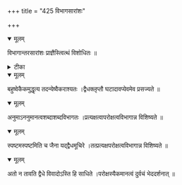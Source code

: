 +++
title = "425 विभागसारांशः"

+++


<details open><summary>मूलम्</summary>

विभागान्तरसारांशः प्राज्ञैस्त्वित्थं विशोधितः ॥
</details>



<details><summary>टीका</summary>

न्यायपरि.[ ]
</details>



<details open><summary>मूलम्</summary>

बहुष्वेकैकमुद्धृत्य तदन्येष्वैकराश्यतः ।द्वैधक्लृप्तौ घटादावप्येवमेव प्रसज्यते ॥
</details>



<details open><summary>मूलम्</summary>

अनुमाऽननुमानत्वशब्दाशब्दविभागतः ।प्रत्यक्षत्वापरोक्षत्वविभागान्न विशिष्यते ॥
</details>



<details open><summary>मूलम्</summary>

स्पष्टमस्पष्टमिति च जैना यद्द्वैधमूचिरे ।तत्प्रत्यक्षपरोक्षत्वविभागान्न विशिष्यते ॥
</details>



<details open><summary>मूलम्</summary>

अतो न तावति द्वैधे विवादोऽस्ति हि साधिते ।परोक्षस्यैकमानत्वं दुर्वचं भेददर्शनात् ॥
</details>

